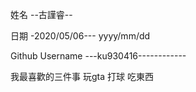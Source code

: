 姓名
--古謹睿--


日期
-2020/05/06---
yyyy/mm/dd

Github Username
---ku930416------------


我最喜歡的三件事
玩gta 打球 吃東西